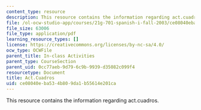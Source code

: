 ```yaml
---
content_type: resource
description: This resource contains the information regarding act.cuadros.
file: /ol-ocw-studio-app/courses/21g-701-spanish-i-fall-2003/ce08040eba534b809da1b55614e201ca_MIT21G_701F03_10art.pdf
file_size: 63006
file_type: application/pdf
learning_resource_types: []
license: https://creativecommons.org/licenses/by-nc-sa/4.0/
ocw_type: OCWFile
parent_title: In-class Activities
parent_type: CourseSection
parent_uid: 0cc77aeb-9d79-6c9b-9939-d35082c099f4
resourcetype: Document
title: Act.Cuadros
uid: ce08040e-ba53-4b80-9da1-b55614e201ca
---
```

This resource contains the information regarding act.cuadros.